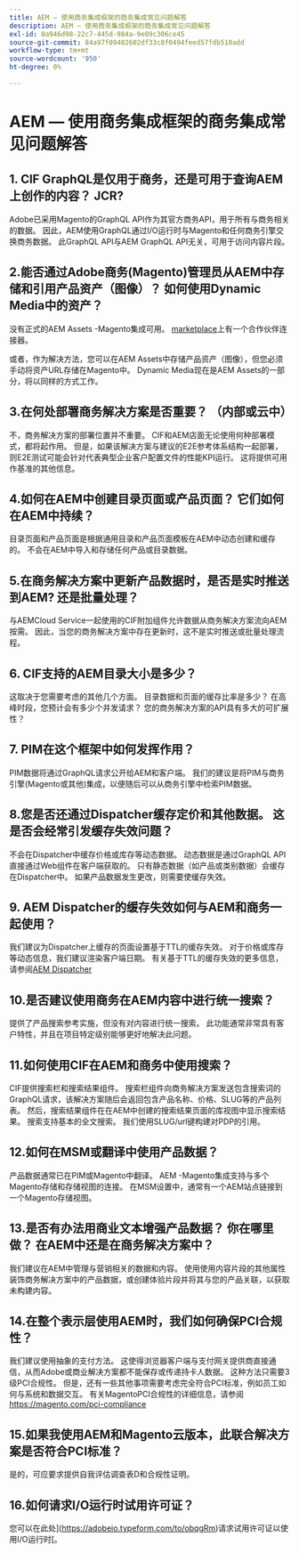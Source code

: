 ```yaml
---
title: AEM — 使用商务集成框架的商务集成常见问题解答
description: AEM — 使用商务集成框架的商务集成常见问题解答
exl-id: 0a946d98-22c7-445d-984a-9e09c306ce45
source-git-commit: 84a97f09402602df33c8f0494feed57fdb510add
workflow-type: tm+mt
source-wordcount: '950'
ht-degree: 0%

---
```


# AEM — 使用商务集成框架的商务集成常见问题解答

## 1. CIF GraphQL是仅用于商务，还是可用于查询AEM上创作的内容？ JCR?

Adobe已采用Magento的GraphQL API作为其官方商务API，用于所有与商务相关的数据。 因此，AEM使用GraphQL通过I/O运行时与Magento和任何商务引擎交换商务数据。 此GraphQL API与AEM GraphQL API无关，可用于访问内容片段。

## 2.能否通过Adobe商务(Magento)管理员从AEM中存储和引用产品资产（图像）？ 如何使用Dynamic Media中的资产？

没有正式的AEM Assets -Magento集成可用。 [marketplace](https://marketplace.magento.com/bounteous-dam.html)上有一个合作伙伴连接器。

或者，作为解决方法，您可以在AEM Assets中存储产品资产（图像），但您必须手动将资产URL存储在Magento中。 Dynamic Media现在是AEM Assets的一部分，将以同样的方式工作。

## 3.在何处部署商务解决方案是否重要？ （内部或云中）

不，商务解决方案的部署位置并不重要。 CIF和AEM店面无论使用何种部署模式，都将起作用。 但是，如果该解决方案与建议的E2E参考体系结构一起部署，则E2E测试可能会针对代表典型企业客户配置文件的性能KPI运行。 这将提供可用作基准的其他信息。

## 4.如何在AEM中创建目录页面或产品页面？ 它们如何在AEM中持续？

目录页面和产品页面是根据通用目录和产品页面模板在AEM中动态创建和缓存的。 不会在AEM中导入和存储任何产品或目录数据。

## 5.在商务解决方案中更新产品数据时，是否是实时推送到AEM? 还是批量处理？

与AEMCloud Service一起使用的CIF附加组件允许数据从商务解决方案流向AEM按需。 因此，当您的商务解决方案中存在更新时，这不是实时推送或批量处理流程。

## 6. CIF支持的AEM目录大小是多少？

这取决于您需要考虑的其他几个方面。 目录数据和页面的缓存比率是多少？ 在高峰时段，您预计会有多少个并发请求？ 您的商务解决方案的API具有多大的可扩展性？

## 7. PIM在这个框架中如何发挥作用？

PIM数据将通过GraphQL请求公开给AEM和客户端。 我们的建议是将PIM与商务引擎(Magento或其他)集成，以便随后可以从商务引擎中检索PIM数据。

## 8.您是否还通过Dispatcher缓存定价和其他数据。 这是否会经常引发缓存失效问题？

不会在Dispatcher中缓存价格或库存等动态数据。 动态数据是通过GraphQL API直接通过Web组件在客户端获取的。 只有静态数据（如产品或类别数据）会缓存在Dispatcher中。 如果产品数据发生更改，则需要使缓存失效。

## 9. AEM Dispatcher的缓存失效如何与AEM和商务一起使用？

我们建议为Dispatcher上缓存的页面设置基于TTL的缓存失效。 对于价格或库存等动态信息，我们建议渲染客户端日期。 有关基于TTL的缓存失效的更多信息，请参阅[AEM Dispatcher](https://helpx.adobe.com/experience-manager/kb/optimizing-the-dispatcher-cache.html)

## 10.是否建议使用商务在AEM内容中进行统一搜索？

提供了产品搜索参考实施，但没有对内容进行统一搜索。 此功能通常非常具有客户特性，并且在项目特定级别能够更好地解决此问题。

## 11.如何使用CIF在AEM和商务中使用搜索？

CIF提供搜索栏和搜索结果组件。 搜索栏组件向商务解决方案发送包含搜索词的GraphQL请求，该解决方案随后会返回包含产品名称、价格、SLUG等的产品列表。 然后，搜索结果组件在在AEM中创建的搜索结果页面的库视图中显示搜索结果。 搜索支持基本的全文搜索。 我们使用SLUG/url键构建对PDP的引用。

## 12.如何在MSM或翻译中使用产品数据？

产品数据通常已在PIM或Magento中翻译。 AEM -Magento集成支持与多个Magento存储和存储视图的连接。 在MSM设置中，通常有一个AEM站点链接到一个Magento存储视图。

## 13.是否有办法用商业文本增强产品数据？ 你在哪里做？ 在AEM中还是在商务解决方案中？

我们建议在AEM中管理与营销相关的数据和内容。 使用使用内容片段的其他属性装饰商务解决方案中的产品数据，或创建体验片段并将其与您的产品关联，以获取未构建内容。

## 14.在整个表示层使用AEM时，我们如何确保PCI合规性？

我们建议使用抽象的支付方法。 这使得浏览器客户端与支付网关提供商直接通信，从而Adobe或商业解决方案都不能保存或传递持卡人数据。 这种方法只需要3级PCI合规性。 但是，还有一些其他事项需要考虑完全符合PCI标准，例如员工如何与系统和数据交互。 有关MagentoPCI合规性的详细信息，请参阅<https://magento.com/pci-compliance>

## 15.如果我使用AEM和Magento云版本，此联合解决方案是否符合PCI标准？

是的，可应要求提供自我评估调查表D和合规性证明。

## 16.如何请求I/O运行时试用许可证？

您可以在此处](https://adobeio.typeform.com/to/obqgRm)请求试用许可证以使用I/O运行时[。
